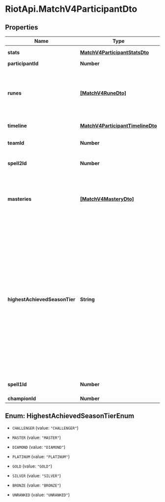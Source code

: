 # RiotApi.MatchV4ParticipantDto

## Properties
Name | Type | Description | Notes
------------ | ------------- | ------------- | -------------
**stats** | [**MatchV4ParticipantStatsDto**](MatchV4ParticipantStatsDto.md) | Participant statistics. | [optional] 
**participantId** | **Number** |  | [optional] 
**runes** | [**[MatchV4RuneDto]**](MatchV4RuneDto.md) | List of legacy Rune information. Not included for matches played with Runes Reforged. | [optional] 
**timeline** | [**MatchV4ParticipantTimelineDto**](MatchV4ParticipantTimelineDto.md) | Participant timeline data. | [optional] 
**teamId** | **Number** | 100 for blue side. 200 for red side. | [optional] 
**spell2Id** | **Number** | Second Summoner Spell id. | [optional] 
**masteries** | [**[MatchV4MasteryDto]**](MatchV4MasteryDto.md) | List of legacy Mastery information. Not included for matches played with Runes Reforged. | [optional] 
**highestAchievedSeasonTier** | **String** | Highest ranked tier achieved for the previous season in a specific subset of queueIds, if any, otherwise null. Used to display border in game loading screen. Please refer to the Ranked Info documentation.              (Legal values:  CHALLENGER,  MASTER,  DIAMOND,  PLATINUM,  GOLD,  SILVER,  BRONZE,  UNRANKED) | [optional] 
**spell1Id** | **Number** | First Summoner Spell id. | [optional] 
**championId** | **Number** |  | [optional] 


<a name="HighestAchievedSeasonTierEnum"></a>
## Enum: HighestAchievedSeasonTierEnum


* `CHALLENGER` (value: `"CHALLENGER"`)

* `MASTER` (value: `"MASTER"`)

* `DIAMOND` (value: `"DIAMOND"`)

* `PLATINUM` (value: `"PLATINUM"`)

* `GOLD` (value: `"GOLD"`)

* `SILVER` (value: `"SILVER"`)

* `BRONZE` (value: `"BRONZE"`)

* `UNRANKED` (value: `"UNRANKED"`)




